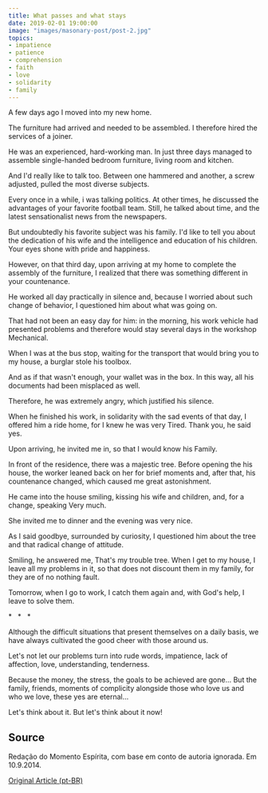 ```yaml
---
title: What passes and what stays
date: 2019-02-01 19:00:00
image: "images/masonary-post/post-2.jpg"
topics: 
- impatience
- patience
- comprehension
- faith
- love
- solidarity
- family
---
```


A few days ago I moved into my new home.

The furniture had arrived and needed to be assembled. I therefore hired the
services of a joiner.

He was an experienced, hard-working man. In just three days managed to assemble
single-handed bedroom furniture, living room and kitchen.

And I'd really like to talk too. Between one hammered and another, a screw
adjusted, pulled the most diverse subjects.

Every once in a while, i was talking politics. At other times, he discussed the
advantages of your favorite football team. Still, he talked about time,
and the latest sensationalist news from the newspapers.

But undoubtedly his favorite subject was his family. I'd like to tell you about
the dedication of his wife and the intelligence and education of his children. Your
eyes shone with pride and happiness.

However, on that third day, upon arriving at my home to complete the
assembly of the furniture, I realized that there was something different in your countenance.

He worked all day practically in silence and, because I worried about such
change of behavior, I questioned him about what was going on.

That had not been an easy day for him: in the morning, his work vehicle
had presented problems and therefore would stay several days in the workshop
Mechanical.

When I was at the bus stop, waiting for the transport that would bring you to my
house, a burglar stole his toolbox.

And as if that wasn't enough, your wallet was in the box. In this way, all
his documents had been misplaced as well.

Therefore, he was extremely angry, which justified his silence.

When he finished his work, in solidarity with the sad events
of that day, I offered him a ride home, for I knew he was very
Tired. Thank you, he said yes.

Upon arriving, he invited me in, so that I would know his
Family.

In front of the residence, there was a majestic tree. Before opening the
his house, the worker leaned back on her for brief moments and, after that,
his countenance changed, which caused me great astonishment.

He came into the house smiling, kissing his wife and children, and, for a change, speaking
Very much.

She invited me to dinner and the evening was very nice.

As I said goodbye, surrounded by curiosity, I questioned him about the tree and that
radical change of attitude.

Smiling, he answered me, That's my trouble tree. When I get to
my house, I leave all my problems in it, so that does not discount them
in my family, for they are of no nothing fault.

Tomorrow, when I go to work, I catch them again and, with God's help, I leave
to solve them.

*   *   *

Although the difficult situations that present themselves on a daily basis, we have always cultivated
the good cheer with those around us.

Let's not let our problems turn into rude words,
impatience, lack of affection, love, understanding, tenderness.

Because the money, the stress, the goals to be achieved are gone... But the
family, friends, moments of complicity alongside those who love us and
who we love, these yes are eternal...

Let's think about it. But let's think about it now!

## Source
Redação do Momento Espírita,
com base em conto de autoria ignorada.
Em 10.9.2014.


[Original Article (pt-BR)](http://www.momento.com.br/pt/ler_texto.php?id=4239)
